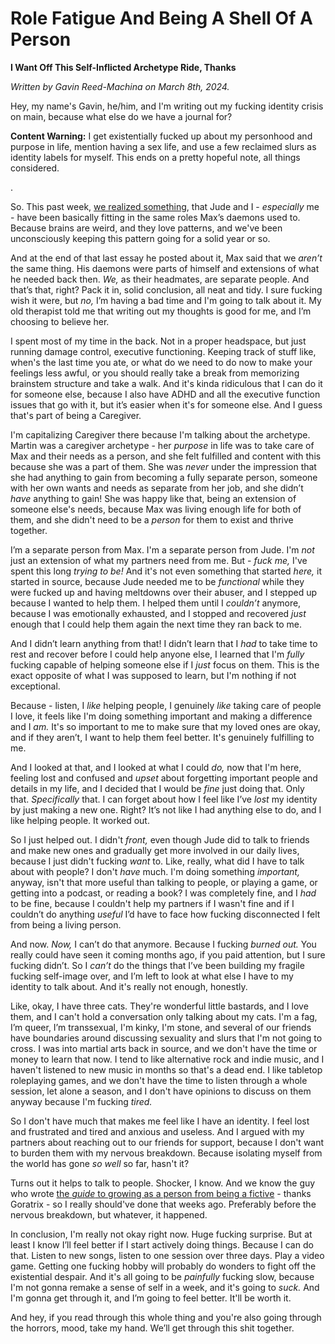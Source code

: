 # Role Fatigue And Being A Shell Of A Person

**I Want Off This Self-Inflicted Archetype Ride, Thanks**

*Written by Gavin Reed-Machina on March 8th, 2024.*

Hey, my name's Gavin, he/him, and I'm writing out my fucking identity crisis on main, because what else do we have a journal for?

**Content Warning:** I get existentially fucked up about my personhood and purpose in life, mention having a sex life, and use a few reclaimed slurs as identity labels for myself. This ends on a pretty hopeful note, all things considered.

.

So. This past week, [we realized something](https://github.com/MackerelGray/chirp-bark-hey/blob/main/max/daemons-to-systems.md), that Jude and I - *especially* me - have been basically fitting in the same roles Max’s daemons used to. Because brains are weird, and they love patterns, and we've been unconsciously keeping this pattern going for a solid year or so.

And at the end of that last essay he posted about it, Max said that we *aren’t* the same thing. His daemons were parts of himself and extensions of what he needed back then. *We,* as their headmates, are separate people. And that’s that, right? Pack it in, solid conclusion, all neat and tidy. I sure fucking wish it were, but *no,* I’m having a bad time and I'm going to talk about it. My old therapist told me that writing out my thoughts is good for me, and I’m choosing to believe her.

I spent most of my time in the back. Not in a proper headspace, but just running damage control, executive functioning. Keeping track of stuff like, when's the last time you ate, or what do we need to do now to make your feelings less awful, or you should really take a break from memorizing brainstem structure and take a walk. And it's kinda ridiculous that I can do it for someone else, because I also have ADHD and all the executive function issues that go with it, but it’s easier when it's for someone else. And I guess that's part of being a Caregiver.

I'm capitalizing Caregiver there because I'm talking about the archetype. Martin was a caregiver archetype - her *purpose* in life was to take care of Max and their needs as a person, and she felt fulfilled and content with this because she was a part of them. She was *never* under the impression that she had anything to gain from becoming a fully separate person, someone with her own wants and needs as separate from her job, and she didn’t *have* anything to gain! She was happy like that, being an extension of someone else's needs, because Max was living enough life for both of them, and she didn't need to be a *person* for them to exist and thrive together.

I’m a separate person from Max. I'm a separate person from Jude. I'm *not* just an extension of what my partners need from me. But - *fuck me,* I've spent this long *trying to be!* And it's not even something that started *here,* it started in source, because Jude needed me to be *functional* while they were fucked up and having meltdowns over their abuser, and I stepped up because I wanted to help them. I helped them until I *couldn’t* anymore, because I was emotionally exhausted, and I stopped and recovered *just* enough that I could help them again the next time they ran back to me.

And I didn’t learn anything from that! I didn’t learn that I *had* to take time to rest and recover before I could help anyone else, I learned that I'm *fully* fucking capable of helping someone else if I *just* focus on them. This is the exact opposite of what I was supposed to learn, but I'm nothing if not exceptional.

Because - listen, I *like* helping people, I genuinely *like* taking care of people I love, it feels like I'm doing something important and making a difference and I *am.* It's so important to me to make sure that my loved ones are okay, and if they aren’t, I want to help them feel better. It's genuinely fulfilling to me.

And I looked at that, and I looked at what I could *do,* now that I'm here, feeling lost and confused and *upset* about forgetting important people and details in my life, and I decided that I would be *fine* just doing that. Only that. *Specifically* that. I can forget about how I feel like I’ve *lost* my identity by just making a new one. Right? It’s not like I had anything else to do, and I like helping people. It worked out.

So I just helped out. I didn't *front,* even though Jude did to talk to friends and make new ones and gradually get more involved in our daily lives, because I just didn't fucking *want* to. Like, really, what did I have to talk about with people? I don't *have* much. I'm doing something *important,* anyway, isn't that more useful than talking to people, or playing a game, or getting into a podcast, or reading a book? I was completely fine, and I *had* to be fine, because I couldn't help my partners if I wasn't fine and if I couldn’t do anything *useful* I’d have to face how fucking disconnected I felt from being a living person.

And now. *Now,* I can’t do that anymore. Because I fucking *burned out.* You really could have seen it coming months ago, if you paid attention, but I sure fucking didn’t. So I *can’t* do the things that I’ve been building my fragile fucking self-image over, and I’m left to look at what else I have to my identity to talk about. And it's really not enough, honestly.

Like, okay, I have three cats. They're wonderful little bastards, and I love them, and I can't hold a conversation only talking about my cats. I'm a fag, I’m queer, I’m transsexual, I'm kinky, I'm stone, and several of our friends have boundaries around discussing sexuality and slurs that I'm not going to cross. I was into martial arts back in source, and we don't have the time or money to learn that now. I tend to like alternative rock and indie music, and I haven't listened to new music in months so that's a dead end. I like tabletop roleplaying games, and we don't have the time to listen through a whole session, let alone a season, and I don't have opinions to discuss on them anyway because I'm fucking *tired.*

So I don't have much that makes me feel like I have an identity. I feel lost and frustrated and tired and anxious and useless. And I argued with my partners about reaching out to our friends for support, because I don't want to burden them with my nervous breakdown. Because isolating myself from the world has gone *so well* so far, hasn't it?

Turns out it helps to talk to people. Shocker, I know. And we know the guy who wrote [the *guide* to growing as a person from being a fictive](https://draconicwizardworkshop.neocities.org/html/writings/goratrix/living_as_a_fictive) - thanks Goratrix - so I really should've done that weeks ago. Preferably before the nervous breakdown, but whatever, it happened.

In conclusion, I'm really not okay right now. Huge fucking surprise. But at least I know I’ll feel better if I start actively doing things. Because I can do that. Listen to new songs, listen to one session over three days. Play a video game. Getting one fucking hobby will probably do wonders to fight off the existential despair. And it's all going to be *painfully* fucking slow, because I'm not gonna remake a sense of self in a week, and it's going to *suck.* And I'm gonna get through it, and I’m going to feel better. It'll be worth it.

And hey, if you read through this whole thing and you're also going through the horrors, mood, take my hand. We’ll get through this shit together. 
